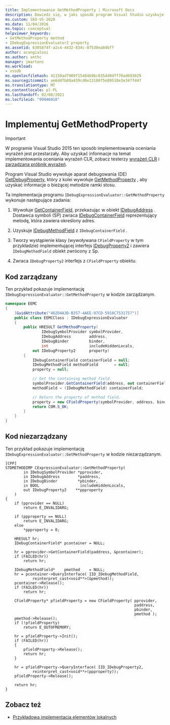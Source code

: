 ```yaml
---
title: Implementowanie GetMethodProperty | Microsoft Docs
description: Dowiedz się, w jaki sposób program Visual Studio uzyskuje informacje o bieżącej metodzie w ramce stosu przy użyciu GetDebugProperty aparatu debugowania.
ms.custom: SEO-VS-2020
ms.date: 11/04/2016
ms.topic: conceptual
helpviewer_keywords:
- GetMethodProperty method
- IDebugExpressionEvaluator2 property
ms.assetid: 6305874f-a2c4-4432-834c-07530ea84bff
author: acangialosi
ms.author: anthc
manager: jmartens
ms.workload:
- vssdk
ms.openlocfilehash: 41150ad7909f15484b9bc035dd9dff70ad693029
ms.sourcegitcommit: ae6d47b09a439cd0e13180f5e89510e3e347fd47
ms.translationtype: MT
ms.contentlocale: pl-PL
ms.lasthandoff: 02/08/2021
ms.locfileid: "99946010"
---
```

# <a name="implement-getmethodproperty"></a>Implementuj GetMethodProperty
> [!IMPORTANT]
> W programie Visual Studio 2015 ten sposób implementowania oceniania wyrażeń jest przestarzały. Aby uzyskać informacje na temat implementowania oceniania wyrażeń CLR, zobacz testerzy [wyrażeń CLR](https://github.com/Microsoft/ConcordExtensibilitySamples/wiki/CLR-Expression-Evaluators) i [zarządzana próbnik wyrażeń](https://github.com/Microsoft/ConcordExtensibilitySamples/wiki/Managed-Expression-Evaluator-Sample).

Program Visual Studio wywołuje aparat debugowania (DE) [GetDebugProperty](../../extensibility/debugger/reference/idebugstackframe2-getdebugproperty.md), który z kolei wywołuje [GetMethodProperty](../../extensibility/debugger/reference/idebugexpressionevaluator-getmethodproperty.md) , aby uzyskać informacje o bieżącej metodzie ramki stosu.

Ta implementacja programu `IDebugExpressionEvaluator::GetMethodProperty` wykonuje następujące zadania:

1. Wywołuje [GetContainerField](../../extensibility/debugger/reference/idebugsymbolprovider-getcontainerfield.md), przekazując w obiekt [IDebugAddress](../../extensibility/debugger/reference/idebugaddress.md) . Dostawca symboli (SP) zwraca [IDebugContainerField](../../extensibility/debugger/reference/idebugcontainerfield.md) reprezentujący metodę, która zawiera określony adres.

2. Uzyskuje [IDebugMethodField](../../extensibility/debugger/reference/idebugmethodfield.md) z `IDebugContainerField` .

3. Tworzy wystąpienie klasy (wywoływana `CFieldProperty` w tym przykładzie) implementującej interfejs [IDebugProperty2](../../extensibility/debugger/reference/idebugproperty2.md) i zawiera `IDebugMethodField` obiekt zwrócony z Sp.

4. Zwraca `IDebugProperty2` interfejs z `CFieldProperty` obiektu.

## <a name="managed-code"></a>Kod zarządzany
Ten przykład pokazuje implementację `IDebugExpressionEvaluator::GetMethodProperty` w kodzie zarządzanym.

```csharp
namespace EEMC
{
    [GuidAttribute("462D4A3D-B257-4AEE-97CD-5918C7531757")]
    public class EEMCClass : IDebugExpressionEvaluator
    {
        public HRESULT GetMethodProperty(
                IDebugSymbolProvider symbolProvider,
                IDebugAddress        address,
                IDebugBinder         binder,
                int                  includeHiddenLocals,
            out IDebugProperty2      property)
        {
            IDebugContainerField containerField = null;
            IDebugMethodField methodField       = null;
            property = null;

            // Get the containing method field.
            symbolProvider.GetContainerField(address, out containerField);
            methodField = (IDebugMethodField) containerField;

            // Return the property of method field.
            property = new CFieldProperty(symbolProvider, address, binder, methodField);
            return COM.S_OK;
        }
    }
}
```

## <a name="unmanaged-code"></a>Kod niezarządzany
Ten przykład pokazuje implementację `IDebugExpressionEvaluator::GetMethodProperty` w kodzie niezarządzanym.

```
[CPP]
STDMETHODIMP CExpressionEvaluator::GetMethodProperty(
        in IDebugSymbolProvider *pprovider,
        in IDebugAddress        *paddress,
        in IDebugBinder         *pbinder,
        in BOOL                  includeHiddenLocals,
        out IDebugProperty2    **ppproperty
    )
{
    if (pprovider == NULL)
        return E_INVALIDARG;

    if (ppproperty == NULL)
        return E_INVALIDARG;
    else
        *ppproperty = 0;

    HRESULT hr;
    IDebugContainerField* pcontainer = NULL;

    hr = pprovider->GetContainerField(paddress, &pcontainer);
    if (FAILED(hr))
        return hr;

    IDebugMethodField*    pmethod    = NULL;
    hr = pcontainer->QueryInterface( IID_IDebugMethodField,
            reinterpret_cast<void**>(&pmethod));
    pcontainer->Release();
    if (FAILED(hr))
        return hr;

    CFieldProperty* pfieldProperty = new CFieldProperty( pprovider,
                                                         paddress,
                                                         pbinder,
                                                         pmethod );
    pmethod->Release();
    if (!pfieldProperty)
        return E_OUTOFMEMORY;

    hr = pfieldProperty->Init();
    if (FAILED(hr))
    {
        pfieldProperty->Release();
        return hr;
    }

    hr = pfieldProperty->QueryInterface( IID_IDebugProperty2,
            reinterpret_cast<void**>(ppproperty));
    pfieldProperty->Release();

    return hr;
}
```

## <a name="see-also"></a>Zobacz też
- [Przykładowa implementacja elementów lokalnych](../../extensibility/debugger/sample-implementation-of-locals.md)
